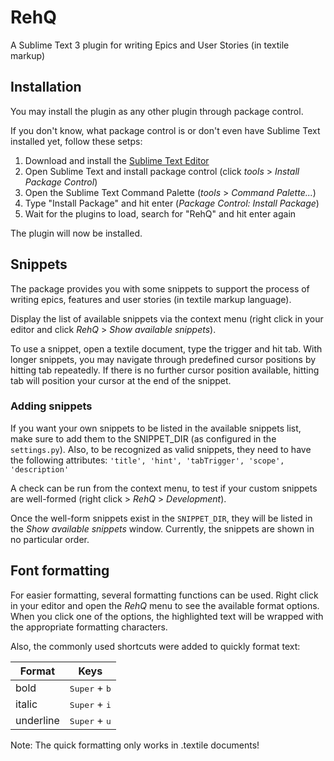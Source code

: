 # RehQ
A Sublime Text 3 plugin for writing Epics and User Stories (in textile markup)

## Installation

You may install the plugin as any other plugin through package control.

If you don't know, what package control is or don't even have Sublime Text installed yet, follow these setps:

1. Download and install the [Sublime Text Editor](https://www.sublimetext.com/)
2. Open Sublime Text and install package control (click _tools_ > _Install Package Control_)
3. Open the Sublime Text Command Palette (_tools_ > _Command Palette..._)
4. Type "Install Package" and hit enter (_Package Control: Install Package_)
5. Wait for the plugins to load, search for "RehQ" and hit enter again

The plugin will now be installed.

## Snippets

The package provides you with some snippets to support the process of writing epics, features and user stories (in textile markup language).

Display the list of available snippets via the context menu (right click in your editor and click _RehQ_ > _Show available snippets_).

To use a snippet, open a textile document, type the trigger and hit tab.
With longer snippets, you may navigate through predefined cursor positions by hitting tab repeatedly. If there is no further cursor position available, hitting tab will position your cursor at the end of the snippet.

### Adding snippets

If you want your own snippets to be listed in the available snippets list, make sure to add them to the SNIPPET_DIR (as configured in the `settings.py`). Also, to be recognized as valid snippets, they need to have the following attributes: `'title', 'hint', 'tabTrigger', 'scope', 'description'`

A check can be run from the context menu, to test if your custom snippets are well-formed (right click > _RehQ_ > _Development_).

Once the well-form snippets exist in the `SNIPPET_DIR`, they will be listed in the _Show available snippets_ window. Currently, the snippets are shown in no particular order.

## Font formatting

For easier formatting, several formatting functions can be used. Right click in your editor and open the _RehQ_ menu to see the available format options. When you click one of the options, the highlighted text will be wrapped with the appropriate formatting characters.

Also, the commonly used shortcuts were added to quickly format text:

Format | Keys
--- | ---
bold | <kbd>Super</kbd> + <kbd>b</kbd>
italic | <kbd>Super</kbd> + <kbd>i</kbd>
underline | <kbd>Super</kbd> + <kbd>u</kbd>

Note: The quick formatting only works in .textile documents!
